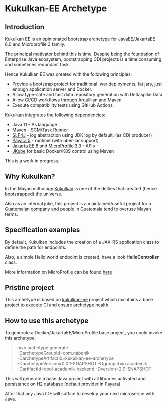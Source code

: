 # Kukulkan-EE Archetype

## Introduction

Kukulkan EE is an opinionated bootstrap archetype for JavaEE/JakartaEE 8.0 and Microprofile 3 family.

The principal motivator behind this is time. Despite being the foundation of Enterprise Java ecosystem, bootstrapping CDI projects is a time consuming and sometimes redundant task.

Hence Kukulkan EE was created with the following principles:

* Provide a bootstrap project for traditional .war deployments, fat jars, just enough application server and Docker.
* Allow type-safe and fast data repository generation with Deltaspike Data
* Allow CI/CD workflows through Arquillian and Maven
* Execute compatibility tests using GitHub Actions.

Kukulkan integrates the following dependencies:

* Java 11 - As language
* [Maven](https://maven.apache.org) - SCM/Task Runner
* [SLF4J](http://www.slf4j.org/) - log abstraction using JDK log by default, (as CDI producer)
* [Payara 5](https://www.payara.fish/) - runtime (with uber-jar support)
* [Jakarta EE 8](https://jakarta.ee/) and [MicroProfile 3.3](https://microprofile.io/) - APIs
* [JKube](https://www.eclipse.org/jkube/) for basic Docker/K8S control using Maven

This is a work in progress.

## Why Kukulkan?

In the Mayan mithology [Kukulkan](https://en.wikipedia.org/wiki/Kukulkan) is one of the deities that created (hence bootstrapped) the universe.

Also as an internal joke, this project is a maintained/useful project for a [Guatemalan company](https://www.nabenik.com/) and people in Guatemala tend to overuse Mayan terms.

## Specification examples

By default, Kukulkan includes the creation of a JAX-RS application class to define the path for endpoints.

Also, a simple Hello world endpoint is created, have a look **HelloController** class.

More information on MicroProfile can be found [here](https://microprofile.io/)

## Pristine project

This archetype is based on [kukulkan-ee](https://github.com/tuxtor/kukulkan-ee) project which maintains a base project to execute CI and ensure archetype health.

## How to use this archetype 

To generate a Docker/JakartaEE/MicroProfile base project, you could invoke this archetype:

> mvn archetype:generate \
-DarchetypeGroupId=com.nabenik \
-DarchetypeArtifactId=kukulkan-ee-archetype \
-DarchetypeVersion=0.0.1-SNAPSHOT -DgroupId=io.academik \
-DartifactId=cool-academik-backend -Dversion=2.0-SNAPSHOT

This will generate a base Java project with all libraries activated and persistance on H2 database (default provider in Payara).

After that any Java IDE will suffice to develop your next microserice with Java.
